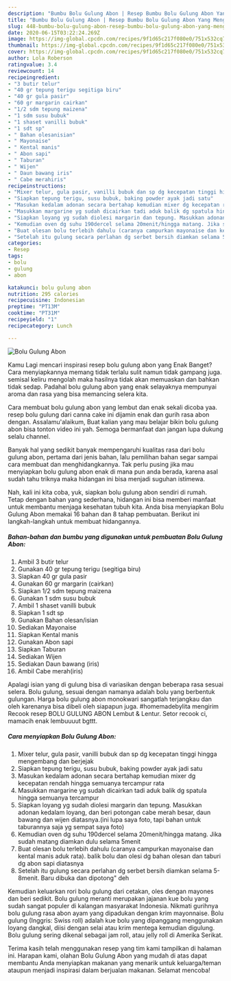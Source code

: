 ```yaml
---
description: "Bumbu Bolu Gulung Abon | Resep Bumbu Bolu Gulung Abon Yang Menggugah Selera"
title: "Bumbu Bolu Gulung Abon | Resep Bumbu Bolu Gulung Abon Yang Menggugah Selera"
slug: 448-bumbu-bolu-gulung-abon-resep-bumbu-bolu-gulung-abon-yang-menggugah-selera
date: 2020-06-15T03:22:24.269Z
image: https://img-global.cpcdn.com/recipes/9f1d65c217f080e0/751x532cq70/bolu-gulung-abon-foto-resep-utama.jpg
thumbnail: https://img-global.cpcdn.com/recipes/9f1d65c217f080e0/751x532cq70/bolu-gulung-abon-foto-resep-utama.jpg
cover: https://img-global.cpcdn.com/recipes/9f1d65c217f080e0/751x532cq70/bolu-gulung-abon-foto-resep-utama.jpg
author: Lola Roberson
ratingvalue: 3.4
reviewcount: 14
recipeingredient:
- "3 butir telur"
- "40 gr tepung terigu segitiga biru"
- "40 gr gula pasir"
- "60 gr margarin cairkan"
- "1/2 sdm tepung maizena"
- "1 sdm susu bubuk"
- "1 shaset vanilli bubuk"
- "1 sdt sp"
- " Bahan olesanisian"
- " Mayonaise"
- " Kental manis"
- " Abon sapi"
- " Taburan"
- " Wijen"
- " Daun bawang iris"
- " Cabe merahiris"
recipeinstructions:
- "Mixer telur, gula pasir, vanilli bubuk dan sp dg kecepatan tinggi hingga mengembang dan berjejak"
- "Siapkan tepung terigu, susu bubuk, baking powder ayak jadi satu"
- "Masukan kedalam adonan secara bertahap kemudian mixer dg kecepatan rendah hingga semuanya tercampur rata"
- "Masukkan margarine yg sudah dicairkan tadi aduk balik dg spatula hingga semuanya tercampur"
- "Siapkan loyang yg sudah diolesi margarin dan tepung. Masukkan adonan kedalam loyang, dan beri potongan cabe merah besar, daun bawang dan wijen diatasnya.(ini lupa saya foto, tapi bahan untuk taburannya saja yg sempat saya foto)"
- "Kemudian oven dg suhu 190dercel selama 20menit/hingga matang. Jika sudah matang diamkan dulu selama 5menit"
- "Buat olesan bolu terlebih dahulu (caranya campurkan mayonaise dan kental manis aduk rata). balik bolu dan olesi dg bahan olesan dan taburi dg abon sapi diatasnya"
- "Setelah itu gulung secara perlahan dg serbet bersih diamkan selama 5-8menit. Baru dibuka dan dipotong&#34; deh"
categories:
- Resep
tags:
- bolu
- gulung
- abon

katakunci: bolu gulung abon 
nutrition: 295 calories
recipecuisine: Indonesian
preptime: "PT13M"
cooktime: "PT31M"
recipeyield: "1"
recipecategory: Lunch

---
```



![Bolu Gulung Abon](https://img-global.cpcdn.com/recipes/9f1d65c217f080e0/751x532cq70/bolu-gulung-abon-foto-resep-utama.jpg)

Kamu Lagi mencari inspirasi resep bolu gulung abon yang Enak Banget? Cara menyiapkannya memang tidak terlalu sulit namun tidak gampang juga. semisal keliru mengolah maka hasilnya tidak akan memuaskan dan bahkan tidak sedap. Padahal bolu gulung abon yang enak selayaknya mempunyai aroma dan rasa yang bisa memancing selera kita.

Cara membuat bolu gulung abon yang lembut dan enak sekali dicoba yaa. resep bolu gulung dari canna cake ini dijamin enak dan gurih rasa abon dengan. Assalamu&#39;alaikum, Buat kalian yang mau belajar bikin bolu gulung abon bisa tonton video ini yah. Semoga bermanfaat dan jangan lupa dukung selalu channel.

Banyak hal yang sedikit banyak mempengaruhi kualitas rasa dari bolu gulung abon, pertama dari jenis bahan, lalu pemilihan bahan segar sampai cara membuat dan menghidangkannya. Tak perlu pusing jika mau menyiapkan bolu gulung abon enak di mana pun anda berada, karena asal sudah tahu triknya maka hidangan ini bisa menjadi suguhan istimewa.


Nah, kali ini kita coba, yuk, siapkan bolu gulung abon sendiri di rumah. Tetap dengan bahan yang sederhana, hidangan ini bisa memberi manfaat untuk membantu menjaga kesehatan tubuh kita. Anda bisa menyiapkan Bolu Gulung Abon memakai 16 bahan dan 8 tahap pembuatan. Berikut ini langkah-langkah untuk membuat hidangannya.

<!--inarticleads1-->

##### Bahan-bahan dan bumbu yang digunakan untuk pembuatan Bolu Gulung Abon:

1. Ambil 3 butir telur
1. Gunakan 40 gr tepung terigu (segitiga biru)
1. Siapkan 40 gr gula pasir
1. Gunakan 60 gr margarin (cairkan)
1. Siapkan 1/2 sdm tepung maizena
1. Gunakan 1 sdm susu bubuk
1. Ambil 1 shaset vanilli bubuk
1. Siapkan 1 sdt sp
1. Gunakan  Bahan olesan/isian
1. Sediakan  Mayonaise
1. Siapkan  Kental manis
1. Gunakan  Abon sapi
1. Siapkan  Taburan
1. Sediakan  Wijen
1. Sediakan  Daun bawang (iris)
1. Ambil  Cabe merah(iris)


Apalagi isian yang di gulung bisa di variasikan dengan beberapa rasa sesuai selera. Bolu gulung, sesuai dengan namanya adalah bolu yang berbentuk gulungan. Harga bolu gulung abon monokwari sangatlah terjangkau dan oleh karenanya bisa dibeli oleh siapapun juga. #homemadebylita mengirim Recook resep BOLU GULUNG ABON Lembut &amp; Lentur. Setor recook ci, mamacih enak lembuuuut bgttt. 

<!--inarticleads2-->

##### Cara menyiapkan Bolu Gulung Abon:

1. Mixer telur, gula pasir, vanilli bubuk dan sp dg kecepatan tinggi hingga mengembang dan berjejak
1. Siapkan tepung terigu, susu bubuk, baking powder ayak jadi satu
1. Masukan kedalam adonan secara bertahap kemudian mixer dg kecepatan rendah hingga semuanya tercampur rata
1. Masukkan margarine yg sudah dicairkan tadi aduk balik dg spatula hingga semuanya tercampur
1. Siapkan loyang yg sudah diolesi margarin dan tepung. Masukkan adonan kedalam loyang, dan beri potongan cabe merah besar, daun bawang dan wijen diatasnya.(ini lupa saya foto, tapi bahan untuk taburannya saja yg sempat saya foto)
1. Kemudian oven dg suhu 190dercel selama 20menit/hingga matang. Jika sudah matang diamkan dulu selama 5menit
1. Buat olesan bolu terlebih dahulu (caranya campurkan mayonaise dan kental manis aduk rata). balik bolu dan olesi dg bahan olesan dan taburi dg abon sapi diatasnya
1. Setelah itu gulung secara perlahan dg serbet bersih diamkan selama 5-8menit. Baru dibuka dan dipotong&#34; deh


Kemudian keluarkan rori bolu gulung dari cetakan, oles dengan mayones dan beri sedikit. Bolu gulung meranti merupakan jajanan kue bolu yang sudah sangat populer di kalangan masyarakat Indonesia. Nikmati gurihnya bolu gulung rasa abon ayam yang dipadukan dengan krim mayonnaise. Bolu gulung (Inggris: Swiss roll) adalah kue bolu yang dipanggang menggunakan loyang dangkal, diisi dengan selai atau krim mentega kemudian digulung. Bolu gulung sering dikenal sebagai jam roll, atau jelly roll di Amerika Serikat. 

Terima kasih telah menggunakan resep yang tim kami tampilkan di halaman ini. Harapan kami, olahan Bolu Gulung Abon yang mudah di atas dapat membantu Anda menyiapkan makanan yang menarik untuk keluarga/teman ataupun menjadi inspirasi dalam berjualan makanan. Selamat mencoba!
